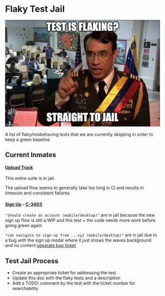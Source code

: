 # Flaky Test Jail

![flaky test meme](./flaky%20test%20meme.jpeg)

A list of flaky/misbehaving tests that we are currently skipping in order to keep a green baseline

## Current Inmates

#### [Upload Track](./uploadTrack.cy.ts)

This entire suite is in jail.

The upload flow seems to generally take too long in CI and results in timeouts and consistent failures.

#### [Sign Up](./signUp.cy.ts) - [C-3403](https://linear.app/audius/issue/C-3403/get-signup-e2e-green)

`"should create an account (mobile/desktop)"` are in jail because the new sign up flow is still a WIP and this test + the code needs more work before going green again

`"can navigate to sign-up from ...xyz (mobile/desktop)"` are in jail due to a bug 
with the sign up modal where it just shows the waves background and no content [separate bug ticket](https://linear.app/audius/issue/C-3401/sign-up-sometimes-shows-waves-and-no-content)

<!-- Template

#### [Test Name](./link-to-test-file.cy.ts) - [ticket-number](ticket-link)

Description of which tests and why they're in flaky test jail

-->

## Test Jail Process

- Create an appropriate ticket for addressing the test
- Update this doc with the flaky tests and a description
- Add a TODO: comment by the test with the ticket number for searchability
